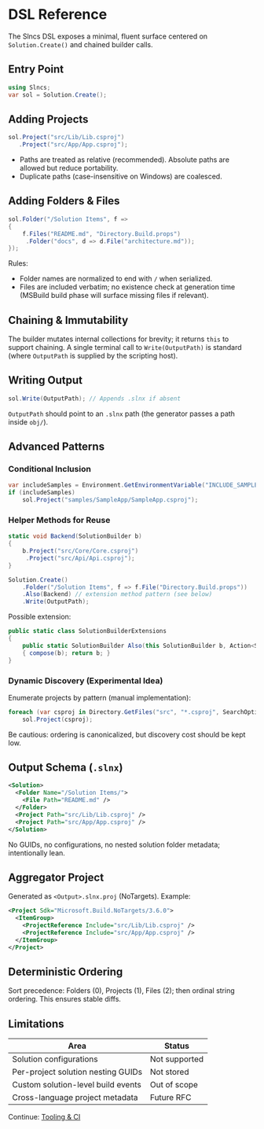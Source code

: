 # DSL Reference


The Slncs DSL exposes a minimal, fluent surface centered on `Solution.Create()` and chained builder calls.

## Entry Point
```csharp
using Slncs;
var sol = Solution.Create();
```

## Adding Projects
```csharp
sol.Project("src/Lib/Lib.csproj")
   .Project("src/App/App.csproj");
```
- Paths are treated as relative (recommended). Absolute paths are allowed but reduce portability.
- Duplicate paths (case-insensitive on Windows) are coalesced.

## Adding Folders & Files
```csharp
sol.Folder("/Solution Items", f =>
{
    f.Files("README.md", "Directory.Build.props")
     .Folder("docs", d => d.File("architecture.md"));
});
```
Rules:
- Folder names are normalized to end with `/` when serialized.
- Files are included verbatim; no existence check at generation time (MSBuild build phase will surface missing files if relevant).

## Chaining & Immutability
The builder mutates internal collections for brevity; it returns `this` to support chaining. A single terminal call to `Write(OutputPath)` is standard (where `OutputPath` is supplied by the scripting host).

## Writing Output
```csharp
sol.Write(OutputPath); // Appends .slnx if absent
```
`OutputPath` should point to an `.slnx` path (the generator passes a path inside `obj/`).

## Advanced Patterns
### Conditional Inclusion
```csharp
var includeSamples = Environment.GetEnvironmentVariable("INCLUDE_SAMPLES") == "1";
if (includeSamples)
    sol.Project("samples/SampleApp/SampleApp.csproj");
```

### Helper Methods for Reuse
```csharp
static void Backend(SolutionBuilder b)
{
    b.Project("src/Core/Core.csproj")
     .Project("src/Api/Api.csproj");
}

Solution.Create()
    .Folder("/Solution Items", f => f.File("Directory.Build.props"))
    .Also(Backend) // extension method pattern (see below)
    .Write(OutputPath);
```
Possible extension:
```csharp
public static class SolutionBuilderExtensions
{
    public static SolutionBuilder Also(this SolutionBuilder b, Action<SolutionBuilder> compose)
    { compose(b); return b; }
}
```

### Dynamic Discovery (Experimental Idea)
Enumerate projects by pattern (manual implementation):
```csharp
foreach (var csproj in Directory.GetFiles("src", "*.csproj", SearchOption.AllDirectories))
    sol.Project(csproj);
```
Be cautious: ordering is canonicalized, but discovery cost should be kept low.

## Output Schema (`.slnx`)
```xml
<Solution>
  <Folder Name="/Solution Items/">
    <File Path="README.md" />
  </Folder>
  <Project Path="src/Lib/Lib.csproj" />
  <Project Path="src/App/App.csproj" />
</Solution>
```
No GUIDs, no configurations, no nested solution folder metadata; intentionally lean.

## Aggregator Project
Generated as `<Output>.slnx.proj` (NoTargets). Example:
```xml
<Project Sdk="Microsoft.Build.NoTargets/3.6.0">
  <ItemGroup>
    <ProjectReference Include="src/Lib/Lib.csproj" />
    <ProjectReference Include="src/App/App.csproj" />
  </ItemGroup>
</Project>
```

## Deterministic Ordering
Sort precedence: Folders (0), Projects (1), Files (2); then ordinal string ordering. This ensures stable diffs.

## Limitations
| Area | Status |
|------|--------|
| Solution configurations | Not supported |
| Per-project solution nesting GUIDs | Not stored |
| Custom solution-level build events | Out of scope |
| Cross-language project metadata | Future RFC |

Continue: [Tooling & CI](tooling-ci.md)
